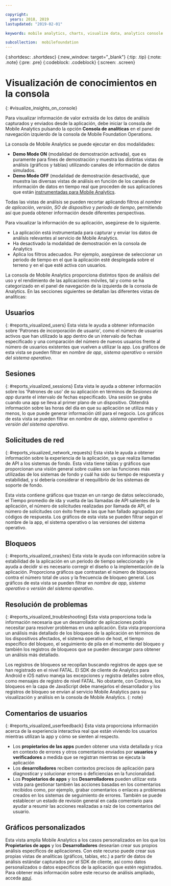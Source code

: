 ```yaml
---

copyright:
  years: 2018, 2019
lastupdated: "2019-02-01"

keywords: mobile analytics, charts, visualize data, analytics console

subcollection:  mobilefoundation
---
```


{:shortdesc: .shortdesc}
{:new_window: target="_blank"}
{:tip: .tip}
{:note: .note}
{:pre: .pre}
{:codeblock: .codeblock}
{:screen: .screen}

# Visualización de conocimientos en la consola
{: #visualize_insights_on_console}

Para visualizar información de valor extraída de los datos de análisis capturados y enviados desde la aplicación, debe iniciar la consola de Mobile Analytics pulsando la opción **Consola de analíticas** en el panel de navegación izquierdo de la consola de Mobile Foundation Operations.

La consola de Mobile Analytics se puede ejecutar en dos modalidades:
  - **Demo Mode ON** (modalidad de demostración activada), que es puramente para fines de demostración y muestra las distintas vistas de análisis (gráficos y tablas) utilizando canales de información de datos simulados.
  - **Demo Mode OFF** (modalidad de demostración desactivada), que muestra las diversas vistas de análisis en función de los canales de información de datos en tiempo real que proceden de sus aplicaciones que están
[instrumentadas para Mobile Analytics](/docs/services/mobilefoundation?topic=mobilefoundation-instrument_your_app#instrument_your_app).

Todas las vistas de análisis se pueden recortar aplicando filtros al *nombre de aplicación*, *versión*, *SO de dispositivo* y *periodo de tiempo*, permitiendo así que pueda obtener información desde diferentes perspectivas.

Para visualizar la información de su aplicación, asegúrese de lo siguiente.
  - La aplicación está instrumentada para capturar y enviar los datos de análisis relevantes al servicio de Mobile Analytics.
  - Ha desactivado la modalidad de demostración en la consola de Analytics
  - Aplica los filtros adecuados. Por ejemplo, asegúrese de seleccionar un periodo de tiempo en el que la aplicación esté desplegada sobre el terreno y en el que esté activa con usuarios.

La consola de Mobile Analytics proporciona distintos tipos de análisis del uso y el rendimiento de las aplicaciones móviles, tal y como se ha categorizado en el panel de navegación de la izquierda de la consola de Analytics.  En las secciones siguientes se detallan las diferentes vistas de analíticas:


## Usuarios
{: #reports_visualized_users}
Esta vista le ayuda a obtener información sobre 'Patrones de incorporación de usuario', como el número de usuarios activos que han utilizado la app dentro de un intervalo de fechas especificado y una comparación del número de nuevos usuarios frente al número de usuarios existentes que vuelven a utilizar la app.
Los gráficos de esta vista se pueden filtrar en *nombre de app*, *sistema operativo* o *versión del sistema operativo*.

## Sesiones
{: #reports_visualized_sessions}
Esta vista le ayuda a obtener información sobre los 'Patrones de uso' de su aplicación en términos de *Sesiones de app* durante el intervalo de fechas especificado. Una sesión se graba cuando una app se lleva al primer plano de un dispositivo.  Obtendrá información sobre las horas del día en que su aplicación se utiliza más y menos, lo que puede generar información útil para el negocio. Los gráficos de esta vista se pueden filtrar en *nombre de app*, *sistema operativo* o *versión del sistema operativo*.

## Solicitudes de red
{: #reports_visualized_network_requests}
Esta vista le ayuda a obtener información sobre la experiencia de la aplicación, ya que realiza llamadas de API a los sistemas de fondo.  Esta vista tiene tablas y gráficos que proporcionan una visión general sobre cuáles son las funciones más utilizadas de los sistemas de fondo y cuál ha sido su tiempo de respuesta y estabilidad, y si debería considerar el reequilibrio de los sistemas de soporte de fondo.

Esta vista contiene gráficos que trazan en un rango de datos seleccionado, el Tiempo promedio de ida y vuelta de las llamadas de API salientes de la aplicación, el número de solicitudes realizadas por llamada de API, el número de solicitudes con éxito frente a las que han fallado agrupadas por códigos de respuesta.  Los gráficos de esta vista se pueden filtrar según el nombre de la app, el sistema operativo o las versiones del sistema operativo.

## Bloqueos
{: #reports_visualized_crashes}
Esta vista le ayuda con información sobre la estabilidad de la aplicación en un periodo de tiempo seleccionado y le ayuda a decidir si es necesario corregir el diseño o la implementación de la aplicación.  Proporciona gráficos que contrastan el número de bloqueos contra el número total de usos y la frecuencia de bloqueo general.  Los gráficos de esta vista se pueden filtrar en *nombre de app*, *sistema operativo* o *versión del sistema operativo*.


## Resolución de problemas
{: #reports_visualized_troubleshooting}
Esta vista proporciona toda la información necesaria que un desarrollador de aplicaciones podría necesitar para resolver problemas en una aplicación.  Esta vista proporciona un análisis más detallado de los bloqueos de la aplicación en términos de los dispositivos afectados, el sistema operativo de host, el tiempo específico del bloqueo, el seguimiento de pila en el momento del bloqueo y también los registros de bloqueos que se pueden descargar para obtener un análisis más detallado.  

Los registros de bloqueos se recopilan buscando registros de apps que se han registrado en el nivel FATAL.  El SDK de cliente de Analytics para Android e iOS nativo maneja las excepciones y registra detalles sobre ellos, como mensajes de registro de nivel FATAL.  No obstante, con Cordova, los bloqueos en la capa de JavaScript debe manejarlos el desarrollador y los registros de bloqueo se envían al servicio Mobile Analytics para su visualización y análisis en la consola de Mobile Analytics.
{: note}


## Comentarios de usuarios
{: #reports_visualized_userfeedback}
Esta vista proporciona información acerca de la experiencia interactiva real que están viviendo los usuarios mientras utilizan la app y cómo se sienten al respecto.

* Los **propietarios de las apps** pueden obtener una vista detallada y rica en contexto de errores y otros comentarios enviados por **usuarios y verificadores** a medida que se registran mientras se ejecuta la aplicación
* Los **desarrolladores** reciben contextos precisos de aplicación para diagnosticar y solucionar errores o deficiencias en la funcionalidad.
* Los **Propietarios de apps** y los **Desarrolladores** pueden utilizar esta vista para gestionar también las acciones basadas en los comentarios recibidos como, por ejemplo, grabar comentarios o enlaces a problemas creados en los sistemas de seguimiento de errores.  También se puede establecer un estado de revisión general en cada comentario para ayudar a resumir las acciones realizadas a raíz de los comentarios del usuario.

## Gráficos personalizados
Esta vista amplía Mobile Analytics a los casos personalizados en los que los **Propietarios de apps** y los **Desarrolladores** desearían crear sus propios análisis específicos de aplicaciones.   Con este recurso puede crear sus propias vistas de analíticas (gráficos, tablas, etc.) a partir de datos de análisis estándar capturados por el SDK de cliente, así como datos personalizados o datos específicos de la aplicación que estén registrados.  Para obtener más información sobre este recurso de análisis ampliado, acceda
[aquí](/docs/services/mobilefoundation?topic=mobilefoundation-build_custom_charts#build_custom_charts).
